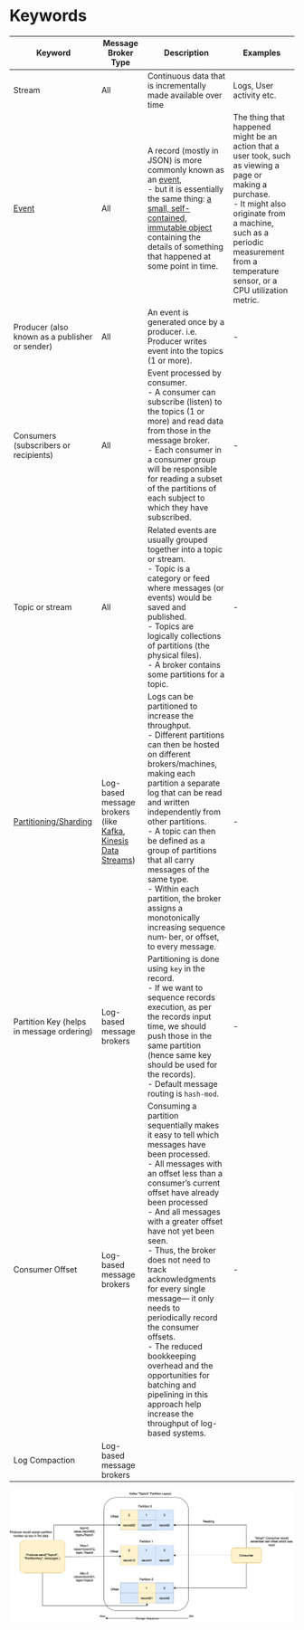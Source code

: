 # Keywords

| Keyword                                                                                | Message Broker Type                                                                                                                                                              | Description                                                                                                                                                                                                                                                                                                                                                                                                                                                                                                                                                                             | Examples                                                                                                                                                                                                                                        |
|----------------------------------------------------------------------------------------|----------------------------------------------------------------------------------------------------------------------------------------------------------------------------------|-----------------------------------------------------------------------------------------------------------------------------------------------------------------------------------------------------------------------------------------------------------------------------------------------------------------------------------------------------------------------------------------------------------------------------------------------------------------------------------------------------------------------------------------------------------------------------------------|-------------------------------------------------------------------------------------------------------------------------------------------------------------------------------------------------------------------------------------------------|
| Stream                                                                                 | All                                                                                                                                                                              | Continuous data that is incrementally made available over time                                                                                                                                                                                                                                                                                                                                                                                                                                                                                                                          | Logs, User activity etc.                                                                                                                                                                                                                        |
| [Event](../../5_MicroServicesSOA/EventDrivenArchitecture.md)                                                    | All                                                                                                                                                                              | A record (mostly in JSON) is more commonly known as an [event](https://tanzu.vmware.com/event-streaming), <br/>- but it is essentially the same thing: [a small, self- contained, immutable object](https://tanzu.vmware.com/event-streaming) containing the details of something that happened at some point in time.                                                                                                                                                                                                                                                                  | The thing that happened might be an action that a user took, such as viewing a page or making a purchase.<br/>-  It might also originate from a machine, such as a periodic measurement from a temperature sensor, or a CPU utilization metric. |
| Producer (also known as a publisher or sender)                                         | All                                                                                                                                                                              | An event is generated once by a producer. i.e. Producer writes event into the topics (1 or more).                                                                                                                                                                                                                                                                                                                                                                                                                                                                                       | -                                                                                                                                                                                                                                               |
| Consumers (subscribers or recipients)                                                  | All                                                                                                                                                                              | Event processed by consumer. <br/>- A consumer can subscribe (listen) to the topics (1 or more) and read data from those in the message broker.<br/>- Each consumer in a consumer group will be responsible for reading a subset of the partitions of each subject to which they have subscribed.                                                                                                                                                                                                                                                                                       | -                                                                                                                                                                                                                                               |
| Topic or stream                                                                        | All                                                                                                                                                                              | Related events are usually grouped together into a topic or stream.<br/>- Topic is a category or feed where messages (or events) would be saved and published.<br/>- Topics are logically collections of partitions (the physical files).<br/>- A broker contains some partitions for a topic.                                                                                                                                                                                                                                                                                          | -                                                                                                                                                                                                                                               |
| [Partitioning/Sharding](../../6_DatabaseServices/Glossaries/PartioningSharding.md) | Log-based message brokers (like [Kafka](../Kafka/Readme.md), [Kinesis Data Streams](../../2_AWSServices/5_MessageBrokerServices/AmazonKinesis/AmazonKinesisDataStreams.md)) | Logs can be partitioned to increase the throughput. <br/>- Different partitions can then be hosted on different brokers/machines, making each partition a separate log that can be read and written independently from other partitions.<br/>- A topic can then be defined as a group of partitions that all carry messages of the same type.<br/>- Within each partition, the broker assigns a monotonically increasing sequence num‐ ber, or offset, to every message.                                                                                                                | -                                                                                                                                                                                                                                               |
| Partition Key (helps in message ordering)                                              | Log-based message brokers                                                                                                                                                        | Partitioning is done using `key` in the record.<br/>- If we want to sequence records execution, as per the records input time, we should push those in the same partition (hence same key should be used for the records).<br/>- Default message routing is `hash-mod`.                                                                                                                                                                                                                                                                                                                 | -                                                                                                                                                                                                                                               |
| Consumer Offset                                                                        | Log-based message brokers                                                                                                                                                        | Consuming a partition sequentially makes it easy to tell which messages have been processed.<br/>- All messages with an offset less than a consumer’s current offset have already been processed<br/>- And all messages with a greater offset have not yet been seen. <br/>- Thus, the broker does not need to track acknowledgments for every single message— it only needs to periodically record the consumer offsets. <br/>- The reduced bookkeeping overhead and the opportunities for batching and pipelining in this approach help increase the throughput of log-based systems. | -                                                                                                                                                                                                                                               |
| Log Compaction                                                                         | Log-based message brokers                                                                                                                                                        |                                                                                                                                                                                                                                                                                                                                                                                                                                                                                                                                                                                         |                                                                                                                                                                                                                                                 |

![img.png](../assets/Kafka-Partitioning-Layout.drawio.png)

